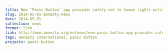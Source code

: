 ```yaml
---
title: New ‘Panic Button’ app provides safety net to human rights activists
slug: 2014-05-01-amnesty-news
date: 2014-05-01
collection: news
format: link
link: http://www.amnesty.org/en/news/new-panic-button-app-provides-safety-net-human-rights-activists-2014-05-01
tags: amnesty international, panic button
projects: panic-button
---
```



